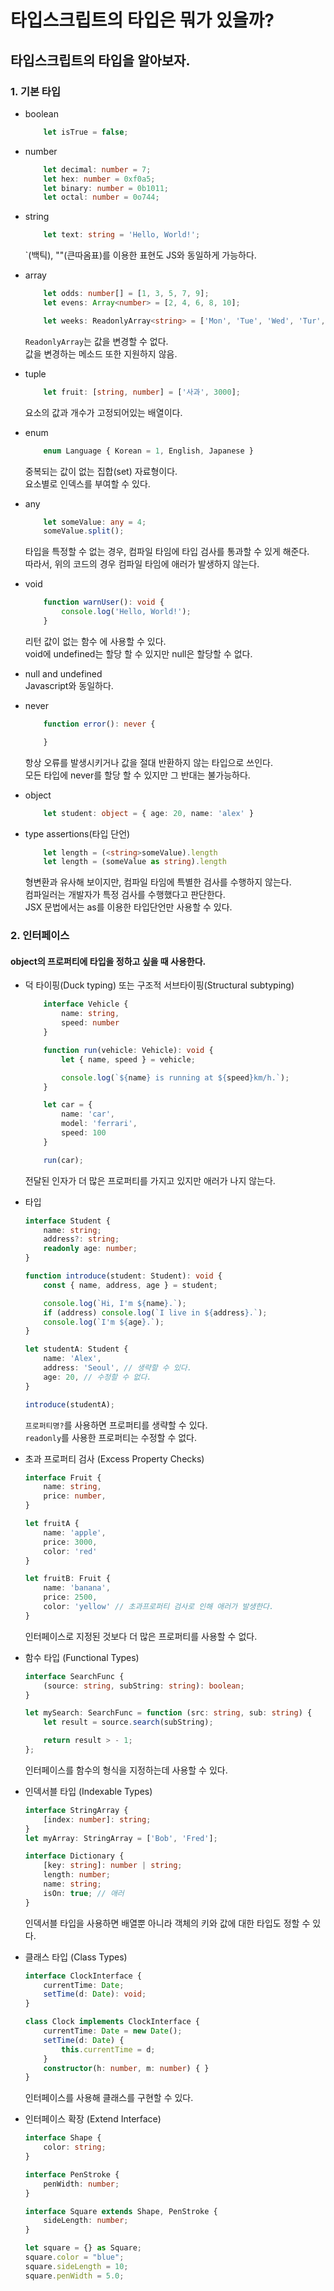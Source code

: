 타입스크립트의 타입은 뭐가 있을까?
===
타입스크립트의 타입을 알아보자.
---

### 1. 기본 타입
* boolean
    ```Typescript
        let isTrue = false;
    ```

* number
    ```Typescript
        let decimal: number = 7;
        let hex: number = 0xf0a5;
        let binary: number = 0b1011;
        let octal: number = 0o744;
    ```

* string
    ```Typescript
        let text: string = 'Hello, World!';
    ```
    `(백틱), ""(큰따옴표)를 이용한 표현도 JS와 동일하게 가능하다.

* array
    ```Typescript
        let odds: number[] = [1, 3, 5, 7, 9];
        let evens: Array<number> = [2, 4, 6, 8, 10];

        let weeks: ReadonlyArray<string> = ['Mon', 'Tue', 'Wed', 'Tur', "Fri', 'Sat', 'Sun'];
    ```
    `ReadonlyArray`는 값을 변경할 수 없다.<br /> 
    값을 변경하는 메소드 또한 지원하지 않음.<br /> 

* tuple
    ```Typescript
        let fruit: [string, number] = ['사과', 3000];
    ```
    요소의 값과 개수가 고정되어있는 배열이다.<br />

* enum
    ```Typescript
        enum Language { Korean = 1, English, Japanese }
    ```
    중복되는 값이 없는 집합(set) 자료형이다.<br />
    요소별로 인덱스를 부여할 수 있다.

* any
    ```Typescript
        let someValue: any = 4;
        someValue.split();
    ```
    타입을 특정할 수 없는 경우, 컴파일 타임에 타입 검사를 통과할 수 있게 해준다.<br />
    따라서, 위의 코드의 경우 컴파일 타임에 애러가 발생하지 않는다.<br />
* void
    ```Typescript
        function warnUser(): void {
            console.log('Hello, World!');        
        }
    ```
    리턴 값이 없는 함수 에 사용할 수 있다.<br />
    void에 undefined는 할당 할 수 있지만 null은 할당할 수 없다.<br />

* null and undefined<br />
    Javascript와 동일하다.

* never
    ```Typescript
        function error(): never {

        }
    ```
    항상 오류를 발생시키거나 값을 절대 반환하지 않는 타입으로 쓰인다.<br />
    모든 타입에 never를 할당 할 수 있지만 그 반대는 불가능하다.<br />

* object
    ```Typescript
        let student: object = { age: 20, name: 'alex' }
    ```

* type assertions(타입 단언)
    ```Typescript
        let length = (<string>someValue).length
        let length = (someValue as string).length
    ```
    형변환과 유사해 보이지만, 컴파일 타임에 특별한 검사를 수행하지 않는다.<br />
    컴파일러는 개발자가 특정 검사를 수행했다고 판단한다.<br /> 
    JSX 문법에서는 as를 이용한 타입단언만 사용할 수 있다.<br />

### 2. 인터페이스
#### object의 프로퍼티에 타입을 정하고 싶을 때 사용한다.

* 덕 타이핑(Duck typing) 또는 구조적 서브타이핑(Structural subtyping)
    ```Typescript
        interface Vehicle {
            name: string,
            speed: number
        }

        function run(vehicle: Vehicle): void {
            let { name, speed } = vehicle;

            console.log(`${name} is running at ${speed}km/h.`);
        }

        let car = {
            name: 'car',
            model: 'ferrari',
            speed: 100
        }

        run(car);
    ```
    전달된 인자가 더 많은 프로퍼티를 가지고 있지만 애러가 나지 않는다.<br />

* 타입 
    ```Typescript
    interface Student {
        name: string;
        address?: string;
        readonly age: number;
    }

    function introduce(student: Student): void {
        const { name, address, age } = student;

        console.log(`Hi, I'm ${name}.`);
        if (address) console.log(`I live in ${address}.`);
        console.log(`I'm ${age}.`);
    }

    let studentA: Student {
        name: 'Alex',
        address: 'Seoul', // 생략할 수 있다.
        age: 20, // 수정할 수 없다.
    }

    introduce(studentA);
    ```
    `프로퍼티명?`를 사용하면 프로퍼티를 생략할 수 있다.<br />
    `readonly`를 사용한 프로퍼티는 수정할 수 없다.<br />

* 초과 프로퍼티 검사 (Excess Property Checks)
    ```Typescript
    interface Fruit {
        name: string,
        price: number,
    }

    let fruitA {
        name: 'apple',
        price: 3000,
        color: 'red'
    }

    let fruitB: Fruit {
        name: 'banana',
        price: 2500,
        color: 'yellow' // 초과프로퍼티 검사로 인해 애러가 발생한다.
    }
    ```
    인터페이스로 지정된 것보다 더 많은 프로퍼티를 사용할 수 없다.<br />

* 함수 타입 (Functional Types)
    ```Typescript
    interface SearchFunc {
        (source: string, subString: string): boolean;
    }

    let mySearch: SearchFunc = function (src: string, sub: string) {
        let result = source.search(subString);

        return result > - 1;
    };
    ```
    인터페이스를 함수의 형식을 지정하는데 사용할 수 있다.<br />

* 인덱서블 타입 (Indexable Types)
    ```Typescript
    interface StringArray {
        [index: number]: string;
    }
    let myArray: StringArray = ['Bob', 'Fred'];

    interface Dictionary {
        [key: string]: number | string;
        length: number;
        name: string;
        isOn: true; // 애러
    }
    ```
    인덱서블 타입을 사용하면 배열뿐 아니라 객체의 키와 값에 대한 타입도 정할 수 있다.<br />

* 클래스 타입 (Class Types)
    ```Typescript
    interface ClockInterface {
        currentTime: Date;
        setTime(d: Date): void;
    }

    class Clock implements ClockInterface {
        currentTime: Date = new Date();
        setTime(d: Date) {
            this.currentTime = d;
        }
        constructor(h: number, m: number) { }
    }
    ```
    인터페이스를 사용해 클래스를 구현할 수 있다.

* 인터페이스 확장 (Extend Interface)
    ```Typescript
    interface Shape {
        color: string;
    }

    interface PenStroke {
        penWidth: number;
    }

    interface Square extends Shape, PenStroke {
        sideLength: number;
    }

    let square = {} as Square;
    square.color = "blue";
    square.sideLength = 10;
    square.penWidth = 5.0;
    ```